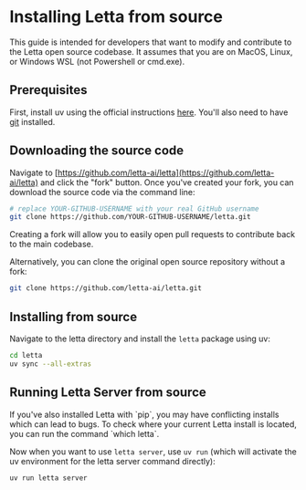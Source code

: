 # Installing Letta from source

<Note>
  This guide is intended for developers that want to modify and contribute to the Letta open source codebase.
  It assumes that you are on MacOS, Linux, or Windows WSL (not Powershell or cmd.exe).
</Note>

## Prerequisites

First, install uv using the official instructions [here](https://docs.astral.sh/uv/getting-started/installation/).
You'll also need to have [git](https://git-scm.com/downloads) installed.

## Downloading the source code

Navigate to [https://github.com/letta-ai/letta](https://github.com/letta-ai/letta) and click the "fork" button.
Once you've created your fork, you can download the source code via the command line:

```sh
# replace YOUR-GITHUB-USERNAME with your real GitHub username
git clone https://github.com/YOUR-GITHUB-USERNAME/letta.git
```

Creating a fork will allow you to easily open pull requests to contribute back to the main codebase.

Alternatively, you can clone the original open source repository without a fork:

```bash
git clone https://github.com/letta-ai/letta.git
```

## Installing from source

Navigate to the letta directory and install the `letta` package using uv:

```sh
cd letta
uv sync --all-extras
```

## Running Letta Server from source

<Warning>
  If you've also installed Letta with `pip`, you may have conflicting installs which can lead to bugs.
  To check where your current Letta install is located, you can run the command `which letta`.
</Warning>

Now when you want to use `letta server`, use `uv run` (which will activate the uv environment for the letta server command directly):

```bash
uv run letta server
```
